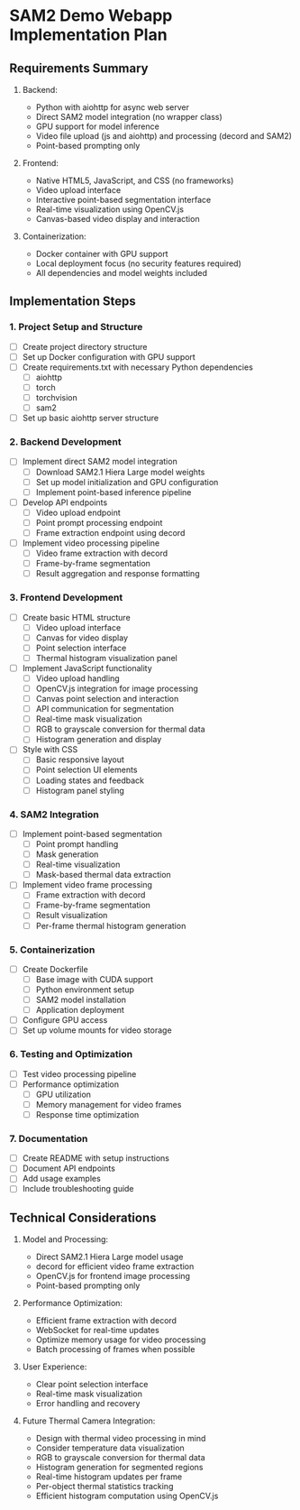 # SAM2 Demo Webapp Implementation Plan

## Requirements Summary

1. Backend:
   - Python with aiohttp for async web server
   - Direct SAM2 model integration (no wrapper class)
   - GPU support for model inference
   - Video file upload (js and aiohttp) and processing (decord and SAM2)
   - Point-based prompting only

2. Frontend:
   - Native HTML5, JavaScript, and CSS (no frameworks)
   - Video upload interface
   - Interactive point-based segmentation interface
   - Real-time visualization using OpenCV.js
   - Canvas-based video display and interaction

3. Containerization:
   - Docker container with GPU support
   - Local deployment focus (no security features required)
   - All dependencies and model weights included

## Implementation Steps

### 1. Project Setup and Structure
- [ ] Create project directory structure
- [ ] Set up Docker configuration with GPU support
- [ ] Create requirements.txt with necessary Python dependencies
  - [ ] aiohttp
  - [ ] torch
  - [ ] torchvision
  - [ ] sam2
- [ ] Set up basic aiohttp server structure

### 2. Backend Development
- [ ] Implement direct SAM2 model integration
  - [ ] Download SAM2.1 Hiera Large model weights
  - [ ] Set up model initialization and GPU configuration
  - [ ] Implement point-based inference pipeline
- [ ] Develop API endpoints
  - [ ] Video upload endpoint
  - [ ] Point prompt processing endpoint
  - [ ] Frame extraction endpoint using decord
- [ ] Implement video processing pipeline
  - [ ] Video frame extraction with decord
  - [ ] Frame-by-frame segmentation
  - [ ] Result aggregation and response formatting

### 3. Frontend Development
- [ ] Create basic HTML structure
  - [ ] Video upload interface
  - [ ] Canvas for video display
  - [ ] Point selection interface
  - [ ] Thermal histogram visualization panel
- [ ] Implement JavaScript functionality
  - [ ] Video upload handling
  - [ ] OpenCV.js integration for image processing
  - [ ] Canvas point selection and interaction
  - [ ] API communication for segmentation
  - [ ] Real-time mask visualization
  - [ ] RGB to grayscale conversion for thermal data
  - [ ] Histogram generation and display
- [ ] Style with CSS
  - [ ] Basic responsive layout
  - [ ] Point selection UI elements
  - [ ] Loading states and feedback
  - [ ] Histogram panel styling

### 4. SAM2 Integration
- [ ] Implement point-based segmentation
  - [ ] Point prompt handling
  - [ ] Mask generation
  - [ ] Real-time visualization
  - [ ] Mask-based thermal data extraction
- [ ] Implement video frame processing
  - [ ] Frame extraction with decord
  - [ ] Frame-by-frame segmentation
  - [ ] Result visualization
  - [ ] Per-frame thermal histogram generation

### 5. Containerization
- [ ] Create Dockerfile
  - [ ] Base image with CUDA support
  - [ ] Python environment setup
  - [ ] SAM2 model installation
  - [ ] Application deployment
- [ ] Configure GPU access
- [ ] Set up volume mounts for video storage

### 6. Testing and Optimization
- [ ] Test video processing pipeline
- [ ] Performance optimization
  - [ ] GPU utilization
  - [ ] Memory management for video frames
  - [ ] Response time optimization

### 7. Documentation
- [ ] Create README with setup instructions
- [ ] Document API endpoints
- [ ] Add usage examples
- [ ] Include troubleshooting guide

## Technical Considerations

1. Model and Processing:
   - Direct SAM2.1 Hiera Large model usage
   - decord for efficient video frame extraction
   - OpenCV.js for frontend image processing
   - Point-based prompting only

2. Performance Optimization:
   - Efficient frame extraction with decord
   - WebSocket for real-time updates
   - Optimize memory usage for video processing
   - Batch processing of frames when possible

3. User Experience:
   - Clear point selection interface
   - Real-time mask visualization
   - Error handling and recovery

4. Future Thermal Camera Integration:
   - Design with thermal video processing in mind
   - Consider temperature data visualization
   - RGB to grayscale conversion for thermal data
   - Histogram generation for segmented regions
   - Real-time histogram updates per frame
   - Per-object thermal statistics tracking
   - Efficient histogram computation using OpenCV.js 